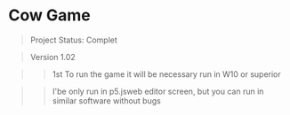 <h1> Cow Game </h1>

> Project Status: Complet

> Version 1.02

>> 1st To run the game it will be necessary run in W10 or superior

>> I'be only run in p5.jsweb editor screen, but you can run in similar software without bugs

